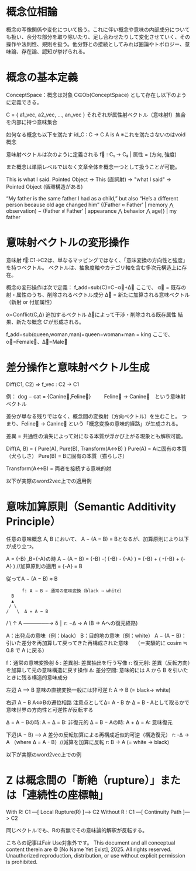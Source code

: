 # 概念位相論

概念の写像関係や変化について扱う。これに伴い概念や意味の内部成分についても扱い、余分な部分を取り除いたり、足し合わせたりして変化させていく、その操作や法則性、規則を扱う。他分野との接続としてみれば圏論やトポロジー、意味論、存在論、認知が挙げられる。

# 概念の基本定義

ConceptSpace：概念は対象 C∈Ob(ConceptSpace) として存在し以下のように定義できる。

C = { a1_vec, a2_vec, ..., an_vec }
それぞれが属性射ベクトル（意味射f）集合を内部に持つ意味集合

如何なる概念も以下を満たす
id_C : C → C
A is A
※これを満たさないのはvoid概念

意味射ベクトルは次のように定義される
f⃗ : C₁ → C₂ | 属性 = (方向, 強度)

また概念は単語レベルではなく文章全体を概念一つとして扱うことが可能。

This is what I said.
Pointed Object → This (直詞射) → "what I said" → Pointed Object
(循環構造がある)

“My father is the same father I had as a child,” but also “He’s a different person because old age changed him”
{(Father ≈ Father’ | memory ⋀ observation) ~ (Father ≉ Father’ | appearance
⋀ behavior ⋀ age)} | my father


# 意味射ベクトルの変形操作

意味射 f⃗:C1→C2は、単なるマッピングではなく、「意味変換の方向性と強度」を持つベクトル。 ベクトルは、抽象度軸やカテゴリ軸を含む多次元構造上に存在。

概念の変形操作は次で定義：
f_add−sub(C)=C−α⃗+Δ⃗
ここで、
α⃗ = 既存の射・属性のうち、削除されるベクトル成分
Δ⃗ = 新たに加算される意味ベクトル（新射 or 付加属性）

α=Conflict(C,Δ) 追加するベクトル Δ⃗によって干渉・削除される既存属性 結果、新たな概念 C′が形成される。

f_add−sub(queen,woman,man)=queen−woman+man = king ここで、α⃗=Female⃗、Δ⃗=Male⃗


# 差分操作と意味射ベクトル生成

Diff(C1, C2) ⇒ f_vec : C2 → C1

例： dog − cat = {Canine⃗,Feline⃗}
　　 Feline⃗ → Canine⃗　という意味射ベクトル

差分が単なる残りではなく、概念間の変換射（方向ベクトル）を生むこと。 つまり、Feline⃗ → Canine⃗ という「概念変換の意味的経路」が生成される。

差異 = 共通性の消失によって対になる本質が浮かび上がる現象とも解釈可能。

Diff(A, B) = { Pure(A), Pure(B), Transform(A↔B) }
Pure(A) = Aに固有の本質（犬らしさ）
Pure(B) = Bに固有の本質（猫らしさ）

Transform(A↔B) = 両者を接続する意味的射

以下が実際のword2vec上での適用例


# 意味加算原則（Semantic Additivity Principle）

任意の意味概念 A, B において、
A − (A − B) = Bとなるが、加算原則により以下が成り立つ。

A = {-B} ,B={-A}の時
A − (A − B)
= {-B} -( {-B} - {-A} )
= {-B} + ( -{-B} + {-A} ) //加算原則の適用
= {-A}
= B

従ってA − (A − B) ≈ B

          f: A → B ← 通常の意味変換（black → white）
      B
      ▲
     / \
    /   \  Δ = A − B
   /     \       ↑
A ───────→ δ     │
          r: −Δ → A (B → Aへの復元経路)
               
             

A：出発点の意味（例：black）
B：目的地の意味（例：white）
A − (A − B)：引いた差分を再加算して戻ってきた再構成された意味　
（＝実験的に cosim ≒ 0.8 で A に戻る）

f：通常の意味変換射
δ : 差異射: 差異抽出を行う写像
r: 復元射: 差異（反転方向）を加算して元の意味構造に戻す操作
Δ: 差分空間: 意味的には A から B を引いたときに残る構造的意味成分

左辺 A ⟶ B
意味の直接変換一般には非可逆
f: A → B (= black→ white)

右辺 A − B
A⇔Bの遷位相路
注意点としてΔ= A - B か Δ = B - Aとして取るかで
意味世界の方向性と可逆性が反転する

Δ = A − Bの時: A − Δ = B: 非復元的
Δ = B − Aの時: A + Δ = A: 意味復元

下辺(A − B) ⟶ A
差分の反転加算による再構成近似的可逆（構造復元）
r: -Δ → A （where Δ = A - B）//減算を加算に反転
r: B → A (= white → black)

以下が実際のword2vec上での例


# Z は概念間の「断絶（rupture）」または「連続性の座標軸」

With R: C1 —[ Local Rupture(R) ]—> C2
Without R : C1 —[ Continuity Path ]—> C2

同じベクトルでも、Rの有無でその意味論的解釈が反転する。

こちらの記事はFair Use対象外です。
This document and all conceptual content therein are © [No Name Yet Exist], 2025. All rights reserved. Unauthorized reproduction, distribution, or use without explicit permission is prohibited.